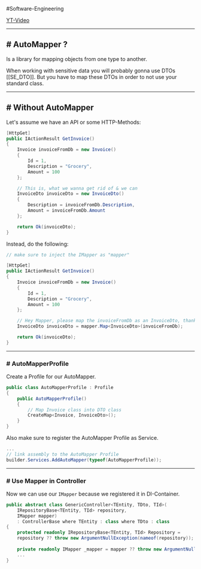 #Software-Engineering 

[YT-Video](https://www.youtube.com/watch?v=Ijw0Q5EOqmE)

---
## # AutoMapper ? 

Is a library for mapping objects from one type to another.

When working with sensitive data you will probably gonna use DTOs [[SE_DTO]].
But you have to map these DTOs in order to not use your standard class.

---
## # Without AutoMapper

Let's assume we have an API or some HTTP-Methods:

```csharp
[HttpGet]
public IActionResult GetInvoice()
{
	Invoice invoiceFromDb = new Invoice()
	{
		Id = 1,
		Description = "Grocery",
		Amount = 100
	};

	// This is, what we wanna get rid of & we can
	InvoiceDto invoiceDto = new InvoiceDto()
	{
		Description = invoiceFromDb.Description,
		Amount = invoiceFromDb.Amount	
	};

	return Ok(invoiceDto);
}
```

Instead, do the following:

```csharp
// make sure to inject the IMapper as "mapper"

[HttpGet]
public IActionResult GetInvoice()
{
	Invoice invoiceFromDb = new Invoice()
	{
		Id = 1,
		Description = "Grocery",
		Amount = 100
	};

	// Hey Mapper, please map the invoiceFromDb as an InvoiceDto, thanks
	InvoiceDto invoiceDto = mapper.Map<InvoiceDto>(invoiceFromDb);

	return Ok(invoiceDto);
}
```

---
### # AutoMapperProfile

Create a Profile for our AutoMapper.

```csharp
public class AutoMapperProfile : Profile  
{  
    public AutoMapperProfile()  
    {
	    // Map Invoice class into DTO class
	    CreateMap<Invoice, InvoiceDto>();
	}
}
```

Also make sure to register the AutoMapper Profile as Service.

```csharp
...
// link assembly to the AutoMapper Profile
builder.Services.AddAutoMapper(typeof(AutoMapperProfile));
```

---
### # Use Mapper in Controller

Now we can use our `IMapper` because we registered it in DI-Container.

```csharp
public abstract class GenericController<TEntity, TDto, TId>(  
    IRepositoryBase<TEntity, TId> repository,  
    IMapper mapper)  
    : ControllerBase where TEntity : class where TDto : class
{
	protected readonly IRepositoryBase<TEntity, TId> Repository =  
    repository ?? throw new ArgumentNullException(nameof(repository));  
  
	private readonly IMapper _mapper = mapper ?? throw new ArgumentNullException(nameof(mapper));
	...    
}
```

